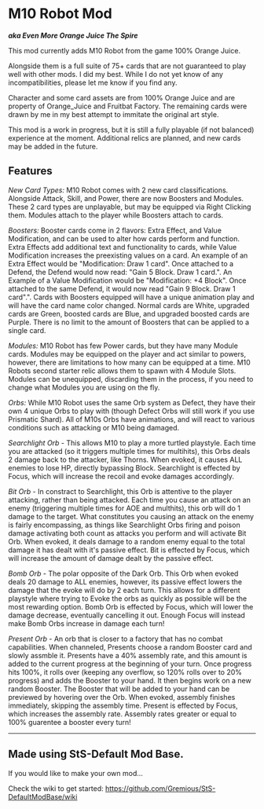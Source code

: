 # M10 Robot Mod

_**aka Even More Orange Juice The Spire**_


This mod currently adds M10 Robot from the game 100% Orange Juice.

Alongside them is a full suite of 75+ cards that are not guaranteed to play well with other mods. I did my best. While I do not yet know of any incompatibilities, please let me know if you find any.

Character and some card assets are from 100% Orange Juice and are property of Orange_Juice and Fruitbat Factory. The remaining cards were drawn by me in my best attempt to immitate the original art style.

This mod is a work in progress, but it is still a fully playable (if not balanced) experience at the moment. Additional relics are planned, and new cards may be added in the future.

Features
---

_New Card Types:_ 
M10 Robot comes with 2 new card classifications. Alongside Attack, Skill, and Power, there are now Boosters and Modules. These 2 card types are unplayable, but may be equipped via Right Clicking them. Modules attach to the player while Boosters attach to cards.

_Boosters:_
Booster cards come in 2 flavors: Extra Effect, and Value Modification, and can be used to alter how cards perform and function. Extra Effects add additional text and functionality to cards, while Value Modification increases the preexisting values on a card. An example of an Extra Effect would be "Modification: Draw 1 card". Once attached to a Defend, the Defend would now read: "Gain 5 Block. Draw 1 card.". An Example of a Value Modification would be "Modification: +4 Block". Once attached to the same Defend, it would now read "Gain 9 Block. Draw 1 card".". Cards with Boosters equipped will have a unique animation play and will have the card name color changed. Normal cards are White, upgraded cards are Green, boosted cards are Blue, and upgraded boosted cards are Purple. There is no limit to the amount of Boosters that can be applied to a single card.

_Modules:_ 
M10 Robot has few Power cards, but they have many Module cards. Modules may be equipped on the player and act similar to powers, however, there are limitations to how many can be equipped at a time. M10 Robots second starter relic allows them to spawn with 4 Module Slots. Modules can be unequipped, discarding them in the process, if you need to change what Modules you are using on the fly.

_Orbs:_ 
While M10 Robot uses the same Orb system as Defect, they have their own 4 unique Orbs to play with (though Defect Orbs will still work if you use Prismatic Shard). All of M10s Orbs have animations, and will react to various conditions such as attacking or M10 being damaged.

_Searchlight Orb_ - This allows M10 to play a more turtled playstyle. Each time you are attacked (so it triggers multiple times for multihits), this Orbs deals 2 damage back to the attacker, like Thorns. When evoked, it causes ALL enemies to lose HP, directly bypassing Block. Searchlight is effected by Focus, which will increase the recoil and evoke damages accordingly. 

_Bit Orb_ - In constract to Searchlight, this Orb is attentive to the player attacking, rather than being attacked. Each time you cause an attack on an enemy (triggering multiple times for AOE and multhits), this orb will do 1 damage to the target. What constitutes you causing an attack on the enemy is fairly encompassing, as things like Searchlight Orbs firing and poison damage activating both count as attacks you perform and will activate Bit Orb. When evoked, it deals damage to a random enemy equal to the total damage it has dealt with it's passive effect. Bit is effected by Focus, which will increase the amount of damage dealt by the passive effect.

_Bomb Orb_ - The polar opposite of the Dark Orb. This Orb when evoked deals 20 damage to ALL enemies, however, its passive effect lowers the damage that the evoke will do by 2 each turn. This allows for a different playstyle where trying to Evoke the orbs as quickly as possible will be the most rewarding option. Bomb Orb is effected by Focus, which will lower the damage decrease, eventually cancelling it out. Enough Focus will instead make Bomb Orbs increase in damage each turn!

_Present Orb_ - An orb that is closer to a factory that has no combat capabilities. When channeled, Presents choose a random Booster card and slowly assmble it. Presents have a 40% assembly rate, and this amount is added to the current progress at the beginning of your turn. Once progress hits 100%, it rolls over (keeping any overflow, so 120% rolls over to 20% progress) and adds the Booster to your hand. It then begins work on a new random Booster. The Booster that will be added to your hand can be previewed by hovering over the Orb. When evoked, assembly finishes immediately, skipping the assembly time. Present is effected by Focus, which increases the assembly rate. Assembly rates greater or equal to 100% guarentee a booster every turn!

---

Made using StS-Default Mod Base.
---

If you would like to make your own mod...

Check the wiki to get started: https://github.com/Gremious/StS-DefaultModBase/wiki
